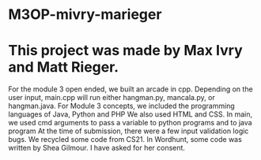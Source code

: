 # M3OP-mivry-marieger

# This project was made by Max Ivry and Matt Rieger.
For the module 3 open ended, we built an arcade in cpp. 
Depending on the user input, main.cpp will run either hangman.py, mancala.py, or hangman.java.
For Module 3 concepts, we included the programming languages of Java, Python and PHP
We also used HTML and CSS. In main, we used cmd arguments to pass a variable to python programs and to java program
At the time of submission, there were a few input validation logic bugs.
We recycled some code from CS21. In Wordhunt, some code was written by Shea Gilmour. I have asked for her consent.
